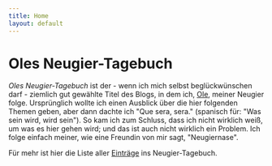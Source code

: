 ```yaml
---
title: Home
layout: default
---
```


# Oles Neugier-Tagebuch

*Oles Neugier-Tagebuch* ist der - wenn ich mich selbst beglückwünschen darf - ziemlich gut gewählte Titel des Blogs, in dem ich, [Ole](about), meiner Neugier folge. Ursprünglich wollte ich einen Ausblick über die hier folgenden Themen geben, aber dann dachte ich "Que sera, sera." (spanisch für: "Was sein wird, wird sein"). So kam ich zum Schluss, dass ich nicht wirklich weiß, um was es hier gehen wird; und das ist auch nicht wirklich ein Problem. Ich folge einfach meiner, wie eine Freundin von mir sagt, "Neugiernase".

<!---
Jedenfalls ist hier eine selbstkurierte Liste an Einträgen ins Neugier-Tagebuch, die ich für sehr gelungen halte:

- 
- 
- 
--->

Für mehr ist hier die Liste aller [Einträge](allPosts) ins Neugier-Tagebuch.